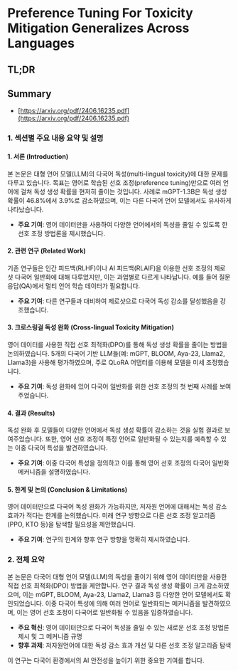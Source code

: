 # Preference Tuning For Toxicity Mitigation Generalizes Across Languages
## TL;DR
## Summary
- [https://arxiv.org/pdf/2406.16235.pdf](https://arxiv.org/pdf/2406.16235.pdf)

### 1. 섹션별 주요 내용 요약 및 설명

#### 1. 서론 (Introduction)
본 논문은 대형 언어 모델(LLM)의 다국어 독성(multi-lingual toxicity)에 대한 문제를 다루고 있습니다. 목표는 영어로 학습된 선호 조정(preference tuning)만으로 여러 언어에 걸쳐 독성 생성 확률을 현저히 줄이는 것입니다. 사례로 mGPT-1.3B은 독성 생성 확률이 46.8%에서 3.9%로 감소하였으며, 이는 다른 다국어 언어 모델에서도 유사하게 나타났습니다.
- **주요 기여**: 영어 데이터만을 사용하여 다양한 언어에서의 독성을 줄일 수 있도록 한 선호 조정 방법론을 제시했습니다.

#### 2. 관련 연구 (Related Work)
기존 연구들은 인간 피드백(RLHF)이나 AI 피드백(RLAIF)을 이용한 선호 조정의 제로샷 다국어 일반화에 대해 다루었지만, 이는 과업별로 다르게 나타납니다. 예를 들어 질문 응답(QA)에서 멀티 언어 학습 데이터가 필요합니다.
- **주요 기여**: 다른 연구들과 대비하여 제로샷으로 다국어 독성 감소를 달성했음을 강조했습니다.

#### 3. 크로스링걸 독성 완화 (Cross-lingual Toxicity Mitigation)
영어 데이터를 사용한 직접 선호 최적화(DPO)를 통해 독성 생성 확률을 줄이는 방법을 논의하였습니다. 5개의 다국어 기반 LLM들(예: mGPT, BLOOM, Aya-23, Llama2, Llama3)을 사용해 평가하였으며, 주로 QLoRA 어댑터를 이용해 모델을 미세 조정했습니다.
- **주요 기여**: 독성 완화에 있어 다국어 일반화를 위한 선호 조정의 첫 번째 사례를 보여주었습니다.

#### 4. 결과 (Results)
독성 완화 후 모델들이 다양한 언어에서 독성 생성 확률이 감소하는 것을 실험 결과로 보여주었습니다. 또한, 영어 선호 조정이 특정 언어로 일반화될 수 있는지를 예측할 수 있는 이중 다국어 특성을 발견하였습니다.
- **주요 기여**: 이중 다국어 특성을 정의하고 이를 통해 영어 선호 조정의 다국어 일반화 메커니즘을 설명하였습니다.

#### 5. 한계 및 논의 (Conclusion & Limitations)
영어 데이터만으로 다국어 독성 완화가 가능하지만, 저자원 언어에 대해서는 독성 감소 효과가 적다는 한계를 논의했습니다. 미래 연구 방향으로 다른 선호 조정 알고리즘(PPO, KTO 등)을 탐색할 필요성을 제안했습니다.
- **주요 기여**: 연구의 한계와 향후 연구 방향을 명확히 제시하였습니다.

### 2. 전체 요약
본 논문은 다국어 대형 언어 모델(LLM)의 독성을 줄이기 위해 영어 데이터만을 사용한 직접 선호 최적화(DPO) 방법을 제안합니다. 연구 결과 독성 생성 확률이 크게 감소하였으며, 이는 mGPT, BLOOM, Aya-23, Llama2, Llama3 등 다양한 언어 모델에서도 확인되었습니다. 이중 다국어 특성에 의해 여러 언어로 일반화되는 메커니즘을 발견하였으며, 이는 영어 선호 조정이 다국어로 일반화될 수 있음을 입증하였습니다.

- **주요 혁신**: 영어 데이터만으로 다국어 독성을 줄일 수 있는 새로운 선호 조정 방법론 제시 및 그 메커니즘 규명
- **향후 과제**: 저자원언어에 대한 독성 감소 효과 개선 및 다른 선호 조정 알고리즘 탐색

이 연구는 다국어 환경에서의 AI 안전성을 높이기 위한 중요한 기여를 합니다.

      